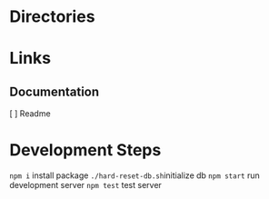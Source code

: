 # Directories

# Links

## Documentation

[ ] Readme

# Development Steps

`npm i` install package
`./hard-reset-db.sh`initialize db
`npm start` run development server
`npm test` test server

